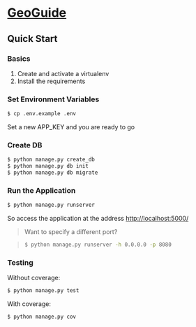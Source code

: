 # [GeoGuide](https://geo-highlight.herokuapp.com)

## Quick Start

### Basics

1. Create and activate a virtualenv
1. Install the requirements

### Set Environment Variables

```sh
$ cp .env.example .env
```

Set a new APP_KEY and you are ready to go

### Create DB

```sh
$ python manage.py create_db
$ python manage.py db init
$ python manage.py db migrate
```

### Run the Application

```sh
$ python manage.py runserver
```

So access the application at the address [http://localhost:5000/](http://localhost:5000/)

> Want to specify a different port?

> ```sh
> $ python manage.py runserver -h 0.0.0.0 -p 8080
> ```

### Testing

Without coverage:

```sh
$ python manage.py test
```

With coverage:

```sh
$ python manage.py cov
```

